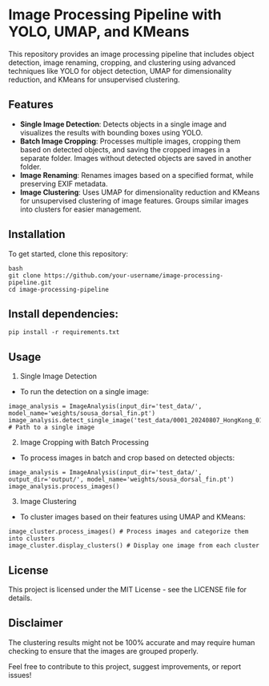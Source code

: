 # Image Processing Pipeline with YOLO, UMAP, and KMeans

This repository provides an image processing pipeline that includes object detection, image renaming, cropping, and clustering using advanced techniques like YOLO for object detection, UMAP for dimensionality reduction, and KMeans for unsupervised clustering.

## Features

- **Single Image Detection**: Detects objects in a single image and visualizes the results with bounding boxes using YOLO.
- **Batch Image Cropping**: Processes multiple images, cropping them based on detected objects, and saving the cropped images in a separate folder. Images without detected objects are saved in another folder.
- **Image Renaming**: Renames images based on a specified format, while preserving EXIF metadata.
- **Image Clustering**: Uses UMAP for dimensionality reduction and KMeans for unsupervised clustering of image features. Groups similar images into clusters for easier management.

## Installation

To get started, clone this repository:

```
bash
git clone https://github.com/your-username/image-processing-pipeline.git
cd image-processing-pipeline
```

## Install dependencies:

```
pip install -r requirements.txt
```

## Usage

1. Single Image Detection

- To run the detection on a single image:

```
image_analysis = ImageAnalysis(input_dir='test_data/', model_name='weights/sousa_dorsal_fin.pt')
image_analysis.detect_single_image('test_data/0001_20240807_HongKong_01_0926.jpg') # Path to a single image
```

2. Image Cropping with Batch Processing

- To process images in batch and crop based on detected objects:

```
image_analysis = ImageAnalysis(input_dir='test_data/', output_dir='output/', model_name='weights/sousa_dorsal_fin.pt')
image_analysis.process_images()
```

3. Image Clustering

- To cluster images based on their features using UMAP and KMeans:

```image_cluster = ImageCluster(input_dir='test_data/', n_individuals=5)
image_cluster.process_images() # Process images and categorize them into clusters
image_cluster.display_clusters() # Display one image from each cluster
```

## License

This project is licensed under the MIT License - see the LICENSE file for details.

## Disclaimer

The clustering results might not be 100% accurate and may require human checking to ensure that the images are grouped properly.

Feel free to contribute to this project, suggest improvements, or report issues!
